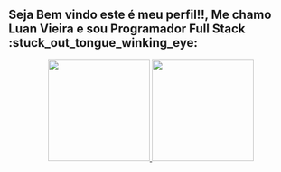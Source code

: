 <h2> Seja Bem vindo este é meu perfil!!, Me chamo Luan Vieira e sou Programador Full Stack :stuck_out_tongue_winking_eye: </h2>



<div align="center">
  <a href="https://github.com/rafaballerini">
  <img height="180em" src="https://github-readme-stats.vercel.app/api?username=luansvxm&show_icons=true&theme=dracula&include_all_commits=true&count_private=true"/>
  <img height="180em" src="https://github-readme-stats.vercel.app/api/top-langs/?username=luansvxm&layout=compact&langs_count=7&theme=dracula"/>
</div>
